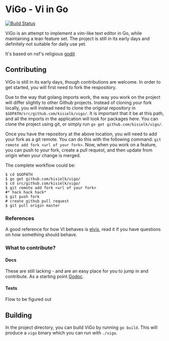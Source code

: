# ViGo - Vi in Go

[![Build Status](https://travis-ci.org/kisielk/vigo.png?branch=master)](http://travis-ci.org/kisielk/vigo)

ViGo is an attempt to implement a vim-like text editor in Go, while maintaining a lean feature set. 
The project is still in its early days and definitely not suitable for daily use yet.

It's based on nsf's religious [godit](https://github.com/nsf/godit)

## Contributing

ViGo is still in its early days, though contributions are welcome. In order to get started, you will first need to fork the respository.

Due to the way that golang imports work, the way you work on the project will differ slightly to other Github projects. Instead of cloning your fork locally, you will instead need to clone the original repository in `$GOPATH/src/github.com/kisielk/vigo/`. It is important that it be at this path, and all the imports in the application will look for packages here. You can clone the project using git, or simply run `go get github.com/kisielk/vigo/`.

Once you have the repository at the above location, you will need to add your fork as a git remote. You can do this with the following command: `git remote add fork <url of your fork>`. Now, when you work on a feature, you can push to your fork, create a pull request, and then update from origin when your change is merged.

The complete workflow could be:

``` 
$ cd $GOPATH
$ go get github.com/kisielk/vigo/
$ cd src/github.com/kisielk/vigo/
$ git remote add fork <url of your fork>
#* hack hack hack*
$ git push fork
# create github pull request
$ git pull origin master
```

### References

A good reference for how VI behaves is [elvis](http://elvis.the-little-red-haired-girl.org/elvisdoc/index.html), read it if you have questions on how something should behave.

### What to contribute?

#### Docs

These are still lacking - and are an easy place for you to jump in and contribute.  As a starting point [Godoc](http://blog.golang.org/godoc-documenting-go-code).

#### Tests

Flow to be figured out

## Building

In the project directory, you can build ViGo by running `go build`. This will produce a `vigo` binary which you can run with `./vigo`.
